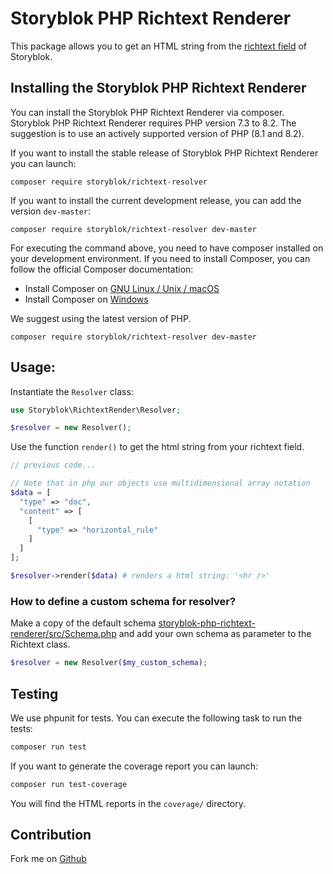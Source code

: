 # Storyblok PHP Richtext Renderer

This package allows you to get an HTML string from the [richtext field](https://www.storyblok.com/docs/richtext-field) of Storyblok.

## Installing the Storyblok PHP Richtext Renderer
You can install the Storyblok PHP Richtext Renderer via composer.
Storyblok PHP Richtext Renderer requires PHP version 7.3 to 8.2. The suggestion is to use an actively supported version of PHP (8.1 and 8.2).

If you want to install the stable release of Storyblok PHP Richtext Renderer you can launch:

```shell
composer require storyblok/richtext-resolver
```

If you want to install the current development release, you can add the version `dev-master`:

```shell
composer require storyblok/richtext-resolver dev-master
```

For executing the command above, you need to have composer installed on your development environment. If you need to install Composer, you can follow the official Composer documentation:

- Install Composer on [GNU Linux / Unix / macOS](https://getcomposer.org/doc/00-intro.md#installation-linux-unix-macos)
- Install Composer on [Windows](https://getcomposer.org/doc/00-intro.md#installation-windows)

We suggest using the latest version of PHP.

```shell
composer require storyblok/richtext-resolver dev-master
```
## Usage:

Instantiate the `Resolver` class:

```php
use Storyblok\RichtextRender\Resolver;

$resolver = new Resolver();

```

Use the function `render()` to get the html string from your richtext field.

```php
// previous code...

// Note that in php our objects use multidimensional array notation
$data = [
  "type" => "doc",
  "content" => [
    [
      "type" => "horizontal_rule"
    ]
  ]
];

$resolver->render($data) # renders a html string: '<hr />'
```

### How to define a custom schema for resolver?

Make a copy of the default schema [storyblok-php-richtext-renderer/src/Schema.php](https://github.com/storyblok/storyblok-php-richtext-renderer/blob/master/src/Schema.php) and add your own schema as parameter to the Richtext class.

```php
$resolver = new Resolver($my_custom_schema);
```

## Testing

We use phpunit for tests. You can execute the following task to run the tests:

```bash
composer run test
```

If you want to generate the coverage report you can launch:

```bash
composer run test-coverage
```
You will find the HTML reports in the `coverage/` directory.

## Contribution

Fork me on [Github](https://github.com/storyblok/storyblok-php-richtext-renderer)
